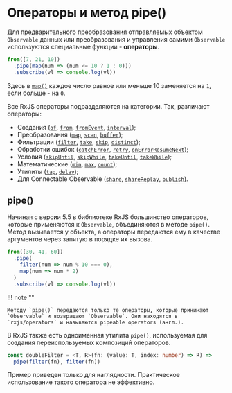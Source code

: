 # Операторы и метод pipe()

Для предварительного преобразования отправляемых объектом `Observable` данных или преобразования и управления самими `Observable` используются специальные функции - **операторы**.

```ts
from([7, 21, 10])
  .pipe(map(num => (num <= 10 ? 1 : 0)))
  .subscribe(vl => console.log(vl))
```

Здесь в [`map()`](https://rxjs.dev/api/operators/map) каждое число равное или меньше 10 заменяется на `1`, если больше - на `0`.

Все RxJS операторы подразделяются на категории. Так, различают операторы:

- Создания ([`of`](https://rxjs.dev/api/index/function/of), [`from`](https://rxjs.dev/api/index/function/from), [`fromEvent`](https://rxjs.dev/api/index/function/fromEvent), [`interval`](https://rxjs.dev/api/index/function/interval));
- Преобразования ([`map`](https://rxjs.dev/api/operators/map), [`scan`](https://rxjs.dev/api/operators/scan), [`buffer`](https://rxjs.dev/api/operators/buffer));
- Фильтрации ([`filter`](https://rxjs.dev/api/operators/filter), [`take`](https://rxjs.dev/api/operators/take), [`skip`](https://rxjs.dev/api/operators/skip), [`distinct`](https://rxjs.dev/api/operators/distinct));
- Обработки ошибок ([`catchError`](https://rxjs.dev/api/operators/catchError), [`retry`](https://rxjs.dev/api/operators/retry), [`onErrorResumeNext`](https://rxjs.dev/api/index/function/onErrorResumeNext));
- Условия ([`skipUntil`](https://rxjs.dev/api/operators/skipUntil), [`skipWhile`](https://rxjs.dev/api/operators/skipWhile), [`takeUntil`](https://rxjs.dev/api/operators/takeUntil), [`takeWhile`](https://rxjs.dev/api/operators/takeWhile));
- Математические ([`min`](https://rxjs.dev/api/operators/min), [`max`](https://rxjs.dev/api/operators/max), [`count`](https://rxjs.dev/api/operators/count));
- Утилиты ([`tap`](https://rxjs.dev/api/operators/tap), [`delay`](https://rxjs.dev/api/operators/delay));
- Для Connectable Observable ([`share`](https://rxjs.dev/api/operators/share), [`shareReplay`](https://rxjs.dev/api/operators/shareReplay), [`publish`](https://rxjs.dev/api/operators/publish)).

## pipe()

Начиная с версии 5.5 в библиотеке RxJS большинство операторов, которые применяются к `Observable`, объединяются в методе `pipe()`. Метод вызывается у объекта, а операторы передаются ему в качестве аргументов через запятую в порядке их вызова.

```ts
from([30, 41, 60])
  .pipe(
    filter(num => num % 10 === 0),
    map(num => num * 2)
  )
  .subscribe(vl => console.log(vl))
```

!!! note ""

    Методу `pipe()` передаются только те операторы, которые принимают `Observable` и возвращают `Observable`. Они находятся в `rxjs/operators` и называются pipeable operators (англ.).

В RxJS также есть одноименная утилита `pipe()`, используемая для создания переиспользуемых композиций операторов.

```ts
const doubleFilter = <T, R>(fn: (value: T, index: number) => R) =>
  pipe(filter(fn), filter(fn))
```

Пример приведен только для наглядности. Практическое использование такого оператора не эффективно.
